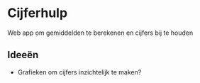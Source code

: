 # Cijferhulp
Web app om gemiddelden te berekenen en cijfers bij te houden

## Ideeën
- Grafieken om cijfers inzichtelijk te maken?